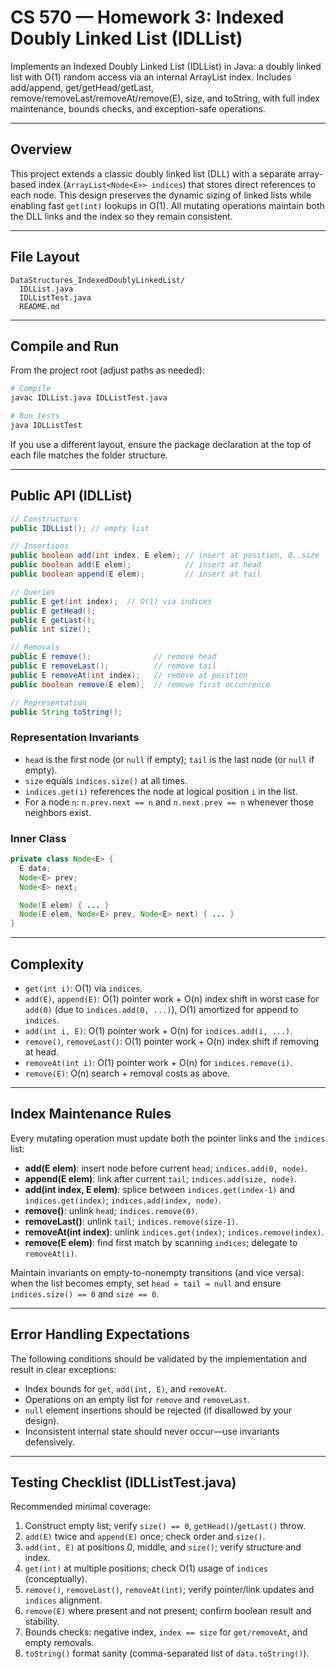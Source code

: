 # CS 570 — Homework 3: Indexed Doubly Linked List (IDLList)

Implements an Indexed Doubly Linked List (IDLList) in Java: a doubly linked list with O(1) random access via an internal ArrayList index. Includes add/append, get/getHead/getLast, remove/removeLast/removeAt/remove(E), size, and toString, with full index maintenance, bounds checks, and exception-safe operations.

---

## Overview
This project extends a classic doubly linked list (DLL) with a separate array-based index (`ArrayList<Node<E>> indices`) that stores direct references to each node. This design preserves the dynamic sizing of linked lists while enabling fast `get(int)` lookups in O(1). All mutating operations maintain both the DLL links and the index so they remain consistent.

---

## File Layout
```
DataStructures_IndexedDoublyLinkedList/
  IDLList.java
  IDLListTest.java
  README.md
```

---

## Compile and Run
From the project root (adjust paths as needed):
```bash
# Compile
javac IDLList.java IDLListTest.java

# Run tests
java IDLListTest
```

If you use a different layout, ensure the package declaration at the top of each file matches the folder structure.

---

## Public API (IDLList<E>)
```java
// Constructors
public IDLList(); // empty list

// Insertions
public boolean add(int index, E elem); // insert at position, 0..size
public boolean add(E elem);            // insert at head
public boolean append(E elem);         // insert at tail

// Queries
public E get(int index);  // O(1) via indices
public E getHead();
public E getLast();
public int size();

// Removals
public E remove();              // remove head
public E removeLast();          // remove tail
public E removeAt(int index);   // remove at position
public boolean remove(E elem);  // remove first occurrence

// Representation
public String toString();
```

### Representation Invariants
- `head` is the first node (or `null` if empty); `tail` is the last node (or `null` if empty).
- `size` equals `indices.size()` at all times.
- `indices.get(i)` references the node at logical position `i` in the list.
- For a node `n`: `n.prev.next == n` and `n.next.prev == n` whenever those neighbors exist.

### Inner Class
```java
private class Node<E> {
  E data;
  Node<E> prev;
  Node<E> next;

  Node(E elem) { ... }
  Node(E elem, Node<E> prev, Node<E> next) { ... }
}
```

---

## Complexity
- `get(int i)`: O(1) via `indices`.
- `add(E)`, `append(E)`: O(1) pointer work + O(n) index shift in worst case for `add(0)` (due to `indices.add(0, ...)`), O(1) amortized for append to `indices`.
- `add(int i, E)`: O(1) pointer work + O(n) for `indices.add(i, ...)`.
- `remove()`, `removeLast()`: O(1) pointer work + O(n) index shift if removing at head.
- `removeAt(int i)`: O(1) pointer work + O(n) for `indices.remove(i)`.
- `remove(E)`: O(n) search + removal costs as above.

---

## Index Maintenance Rules
Every mutating operation must update both the pointer links and the `indices` list:
- **add(E elem)**: insert node before current `head`; `indices.add(0, node)`.
- **append(E elem)**: link after current `tail`; `indices.add(size, node)`.
- **add(int index, E elem)**: splice between `indices.get(index-1)` and `indices.get(index)`; `indices.add(index, node)`.
- **remove()**: unlink `head`; `indices.remove(0)`.
- **removeLast()**: unlink `tail`; `indices.remove(size-1)`.
- **removeAt(int index)**: unlink `indices.get(index)`; `indices.remove(index)`.
- **remove(E elem)**: find first match by scanning `indices`; delegate to `removeAt(i)`.

Maintain invariants on empty-to-nonempty transitions (and vice versa): when the list becomes empty, set `head = tail = null` and ensure `indices.size() == 0` and `size == 0`.

---

## Error Handling Expectations
The following conditions should be validated by the implementation and result in clear exceptions:
- Index bounds for `get`, `add(int, E)`, and `removeAt`.
- Operations on an empty list for `remove` and `removeLast`.
- `null` element insertions should be rejected (if disallowed by your design).
- Inconsistent internal state should never occur—use invariants defensively.

---

## Testing Checklist (IDLListTest.java)
Recommended minimal coverage:
1. Construct empty list; verify `size() == 0`, `getHead()`/`getLast()` throw.
2. `add(E)` twice and `append(E)` once; check order and `size()`.
3. `add(int, E)` at positions 0, middle, and `size()`; verify structure and index.
4. `get(int)` at multiple positions; check O(1) usage of `indices` (conceptually).
5. `remove()`, `removeLast()`, `removeAt(int)`; verify pointer/link updates and `indices` alignment.
6. `remove(E)` where present and not present; confirm boolean result and stability.
7. Bounds checks: negative index, `index == size` for `get/removeAt`, and empty removals.
8. `toString()` format sanity (comma-separated list of `data.toString()`).

